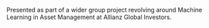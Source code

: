 Presented as part of a wider group project revolving around Machine Learning in Asset Management at Allianz Global Investors.
